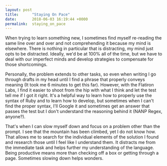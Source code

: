 ```yaml
---
layout: post
title:      "Staying On Pace"
date:       2018-06-03 16:19:44 +0000
permalink:  staying_on_pace
---
```



When trying to learn something new, I sometimes find myself re-reading the same line over and over and not comprehending it because my mind is elsewhere. There is nothing in particular that is distracting, my mind just opts to be distracted. Ideally, we'd be at 100% all of the time, but we have to deal with our imperfect minds and develop strategies to compensate for those shortcomings.

Personally, the problem extends to other tasks, so even when writing I go through drafts in my head until I find a phrase that properly conveys meaning (It took me 6 minutes to get this far). However, with the Flatiron Labs, I find it easier to shoot from the hip with what I think and let the test tell me if I got it right. It's a helpful way to learn how to properly use the syntax of Ruby and to learn how to develop, but sometimes when I can't find the proper syntax, I'll Google it and sometimes get an answer that passes the test but I don't understand the reasoning behind it (NANP Regex, anyone?).

That's when I can slow myself down and focus on a problem other than the prompt. I see that the mountain has been climbed, yet I do not know how. That allows me to search for the individual elements of the solution I found and research those until I feel like I understand them. It distracts me from the immediate task and helps further my understanding of the language. Being productive means more than checking off a box or getting through a page. Sometimes slowing down helps wonders.
